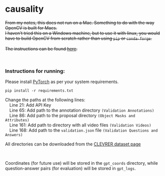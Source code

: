 # causality

~~From my notes, this does not run on a Mac. Something to do with the way OpenCV is built for Macs. <br>
I haven't tried this on a Windows machine, but to use it with linux, you would have to build OpenCV from scratch rather than using ```pip``` or ```conda-forge```. <br>
<br>
The instructions can be found [here](https://docs.opencv.org/3.4/d2/de6/tutorial_py_setup_in_ubuntu.html).~~

<br>

<h3> Instructions for running: </h3>

Please install [PyTorch](https://pytorch.org/get-started/locally/) as per your system requirements. 

``` 
pip install -r requirements.txt 
```

Change the paths at the following lines: <br>
    &emsp;Line 21: Add API Key <br>
    &emsp;Line 65: Add path to the annotation directory ```(Validation Annotations)``` <br>
    &emsp;Line 86: Add path to the proposal directory ```(Object Masks and Attributes)``` <br>
    &emsp;Line 161: Add path to directory with all video files ```(Validation Videos)``` <br>
    &emsp;Line 168: Add path to the ```validation.json``` file ```(Validation Questions and Answers)``` <br>

All directories can be downloaded from the [CLEVRER dataset page](http://clevrer.csail.mit.edu/)

<br>

Coordinates (for future use) will be stored in the ```gpt_coords``` directory, while question-answer pairs (for evaluation) will be stored in ```gpt_logs```.

